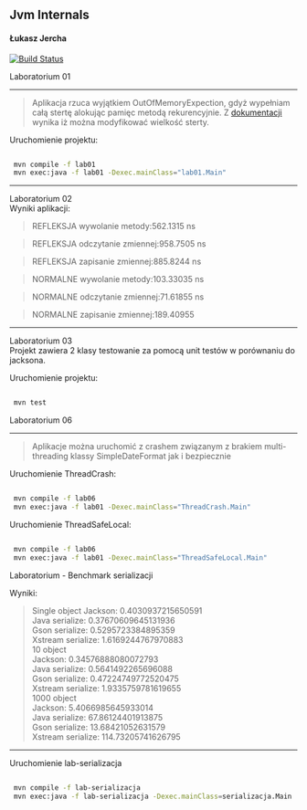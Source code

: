 ## Jvm Internals
#### Łukasz Jercha
[![Build Status](https://travis-ci.org/ljercha/jvm.svg?branch=master)](https://travis-ci.org/ljercha/jvm)

Laboratorium 01
***
> Aplikacja rzuca wyjątkiem OutOfMemoryExpection, gdyż wypełniam całą stertę alokując pamięc metodą rekurencyjnie.
>   Z [dokumentacji](http://docs.oracle.com/javase/7/docs/technotes/tools/windows/java.html#nonstandard) wynika iż można modyfikować wielkość sterty.  

Uruchomienie projektu:
```bash

 mvn compile -f lab01
 mvn exec:java -f lab01 -Dexec.mainClass="lab01.Main"
 ```

***
Laboratorium 02  
Wyniki aplikacji:
  
  
> REFLEKSJA wywolanie metody:562.1315 ns
  
> REFLEKSJA odczytanie zmiennej:958.7505 ns 
  
> REFLEKSJA zapisanie zmiennej:885.8244 ns
  
> NORMALNE wywolanie metody:103.33035 ns
  
> NORMALNE odczytanie zmiennej:71.61855 ns
  
> NORMALNE zapisanie zmiennej:189.40955
  

***
Laboratorium 03  
Projekt zawiera 2 klasy testowanie za pomocą unit testów w porównaniu do jacksona.  

Uruchomienie projektu:
```bash

 mvn test
 ```
  
  
Laboratorium 06
***
> Aplikacje można uruchomić z crashem związanym z brakiem multi-threading klassy SimpleDateFormat jak  i bezpiecznie

Uruchomienie ThreadCrash:
```bash

 mvn compile -f lab06
 mvn exec:java -f lab01 -Dexec.mainClass="ThreadCrash.Main"
 ```

Uruchomienie ThreadSafeLocal:
```bash

 mvn compile -f lab06
 mvn exec:java -f lab01 -Dexec.mainClass="ThreadSafeLocal.Main"
 ```


Laboratorium - Benchmark serializacji

Wyniki:

> Single object
Jackson: 0.4030937215650591  
Java serialize: 0.37670609645131936  
Gson serialize: 0.5295723384895359  
Xstream serialize: 1.6169244767970883  
10 object  
Jackson: 0.34576888080072793  
Java serialize: 0.5641492265696088  
Gson serialize: 0.47224749772520475  
Xstream serialize: 1.9335759781619655  
1000 object  
Jackson: 5.4066985645933014  
Java serialize: 67.86124401913875  
Gson serialize: 13.68421052631579  
Xstream serialize: 114.73205741626795  
> 
***

Uruchomienie lab-serializacja
```bash

 mvn compile -f lab-serializacja
 mvn exec:java -f lab-serializacja -Dexec.mainClass=serializacja.Main

```
